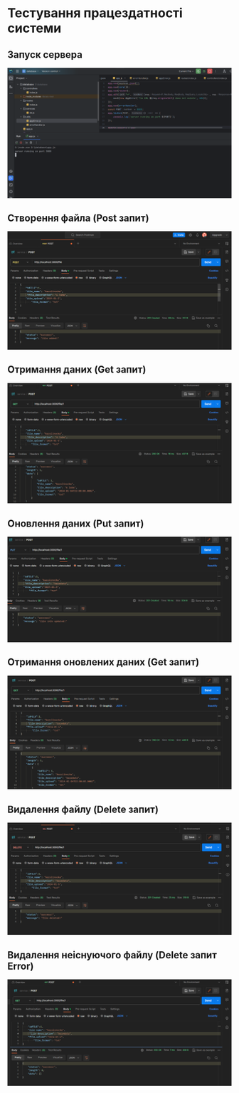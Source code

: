 # Тестування працездатності системи

## Запуск сервера 
<img src="start_services.png" alt="">

## Створення файла (**Post** запит)
<img src="create.png" alt="">

## Отримання даних (**Get** запит)
<img src="get.png" alt="">

## Оновлення даних (**Put** запит)
<img src="put.png" alt="">

## Отримання оновлених даних (**Get** запит)
<img src="get2.png" alt="">

## Видалення файлу (**Delete** запит)
<img src="delete.png" alt="">

## Видалення неіснуючого файлу (**Delete** запит Error)
<img src="get3.png" alt="">

